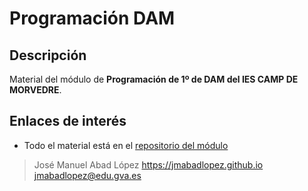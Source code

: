 # Programación DAM

## Descripción

Material del módulo de **Programación de 1º de DAM del IES CAMP DE MORVEDRE**.

## Enlaces de interés
* Todo el material está en el [repositorio del módulo](https://github.com/jmabadlopez/programacion)

> José Manuel Abad López
> <https://jmabadlopez.github.io>
> <jmabadlopez@edu.gva.es>
